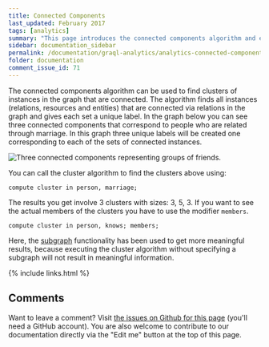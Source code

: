 ```yaml
---
title: Connected Components
last_updated: February 2017
tags: [analytics]
summary: "This page introduces the connected components algorithm and explains how to use it."
sidebar: documentation_sidebar
permalink: /documentation/graql-analytics/analytics-connected-components.html
folder: documentation
comment_issue_id: 71
---
```


The connected components algorithm can be used to find clusters of instances in the graph that are connected.
The algorithm finds all instances (relations, resources and entities) that are connected via relations in the graph and gives each set a unique label.
In the graph below you can see three connected components that correspond to people who are related through marriage.
In this graph three unique labels will be created one corresponding to each of the sets of connected instances.

 ![Three connected components representing groups of friends.](/images/analytics_conn_comp.png)

You can call the cluster algorithm to find the clusters above using:

```graql
compute cluster in person, marriage;
```

The results you get involve 3 clusters with sizes: 3, 5, 3.
If you want to see the actual members of the clusters you have to use the modifier `members`.

```graql
compute cluster in person, knows; members;
```

Here, the [subgraph](./analytics-overview.html) functionality has been used to get more meaningful results, because executing the cluster algorithm without specifying a subgraph will not result in meaningful information.


{% include links.html %}

## Comments
Want to leave a comment? Visit <a href="https://github.com/graknlabs/docs/issues/71" target="_blank">the issues on Github for this page</a> (you'll need a GitHub account). You are also welcome to contribute to our documentation directly via the "Edit me" button at the top of this page.


